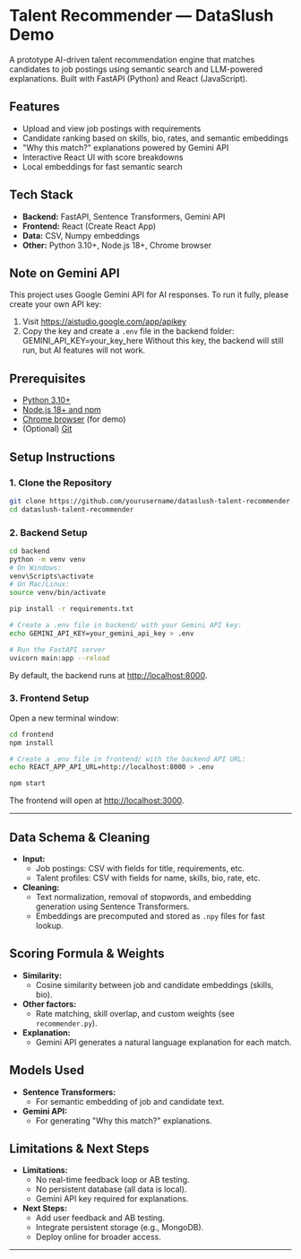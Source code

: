 # Talent Recommender — DataSlush Demo

A prototype AI-driven talent recommendation engine that matches candidates to job postings using semantic search and LLM-powered explanations. Built with FastAPI (Python) and React (JavaScript).

## Features

- Upload and view job postings with requirements
- Candidate ranking based on skills, bio, rates, and semantic embeddings
- "Why this match?" explanations powered by Gemini API
- Interactive React UI with score breakdowns
- Local embeddings for fast semantic search

## Tech Stack

- **Backend:** FastAPI, Sentence Transformers, Gemini API
- **Frontend:** React (Create React App)
- **Data:** CSV, Numpy embeddings
- **Other:** Python 3.10+, Node.js 18+, Chrome browser

## Note on Gemini API
This project uses Google Gemini API for AI responses.
To run it fully, please create your own API key:
1. Visit https://aistudio.google.com/app/apikey
2. Copy the key and create a `.env` file in the backend folder:
   GEMINI_API_KEY=your_key_here
Without this key, the backend will still run, but AI features will not work.

## Prerequisites

- [Python 3.10+](https://www.python.org/downloads/)
- [Node.js 18+ and npm](https://nodejs.org/)
- [Chrome browser](https://www.google.com/chrome/) (for demo)
- (Optional) [Git](https://git-scm.com/)

## Setup Instructions

### 1. Clone the Repository

```bash
git clone https://github.com/yourusername/dataslush-talent-recommender.git
cd dataslush-talent-recommender
```

### 2. Backend Setup

```bash
cd backend
python -m venv venv
# On Windows:
venv\Scripts\activate
# On Mac/Linux:
source venv/bin/activate

pip install -r requirements.txt

# Create a .env file in backend/ with your Gemini API key:
echo GEMINI_API_KEY=your_gemini_api_key > .env

# Run the FastAPI server
uvicorn main:app --reload
```

By default, the backend runs at [http://localhost:8000](http://localhost:8000).

### 3. Frontend Setup

Open a new terminal window:

```bash
cd frontend
npm install

# Create a .env file in frontend/ with the backend API URL:
echo REACT_APP_API_URL=http://localhost:8000 > .env

npm start
```

The frontend will open at [http://localhost:3000](http://localhost:3000).

---


## Data Schema & Cleaning

- **Input:**  
  - Job postings: CSV with fields for title, requirements, etc.
  - Talent profiles: CSV with fields for name, skills, bio, rate, etc.
- **Cleaning:**  
  - Text normalization, removal of stopwords, and embedding generation using Sentence Transformers.
  - Embeddings are precomputed and stored as `.npy` files for fast lookup.

## Scoring Formula & Weights

- **Similarity:**  
  - Cosine similarity between job and candidate embeddings (skills, bio).
- **Other factors:**  
  - Rate matching, skill overlap, and custom weights (see `recommender.py`).
- **Explanation:**  
  - Gemini API generates a natural language explanation for each match.

## Models Used

- **Sentence Transformers:**  
  - For semantic embedding of job and candidate text.
- **Gemini API:**  
  - For generating "Why this match?" explanations.


## Limitations & Next Steps

- **Limitations:**  
  - No real-time feedback loop or AB testing.
  - No persistent database (all data is local).
  - Gemini API key required for explanations.
- **Next Steps:**  
  - Add user feedback and AB testing.
  - Integrate persistent storage (e.g., MongoDB).
  - Deploy online for broader access.

---

